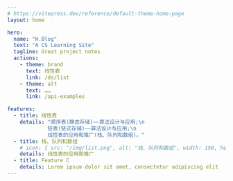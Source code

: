 ```yaml
---
# https://vitepress.dev/reference/default-theme-home-page
layout: home

hero:
  name: "H.Blog"
  text: "A CS Learning Site"
  tagline: Great project notes
  actions:
    - theme: brand
      text: 线性表 
      link: /ds/list
    - theme: alt
      text: ……
      link: /api-examples

features:
  - title: 线性表
    details: "顺序表(静态存储)——算法设计与应用;\n
             链表(链式存储)——算法设计与应用;\n
             线性表的应用和推广(栈、队列和数组)。"
  - title: 栈、队列和数组
    # icon: { src: "/img/list.png", alt: "栈、队列和数组", width: 150, height: string }
    details: 线性表的应用和推广
  - title: Feature C
    details: Lorem ipsum dolor sit amet, consectetur adipiscing elit
---
```


